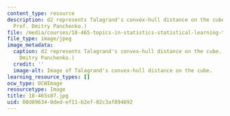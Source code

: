 ```yaml
---
content_type: resource
description: d2 represents Talagrand's convex-hull distance on the cube. (Image courtesy
  Prof. Dmitry Panchenko.)
file: /media/courses/18-465-topics-in-statistics-statistical-learning-theory-spring-2007/00d896340dedef11b2ef02c3af894892_18-465s07.jpg
file_type: image/jpeg
image_metadata:
  caption: d2 represents Talagrand's convex-hull distance on the cube. (Image by Prof.
    Dmitry Panchenko.)
  credit: ''
  image-alt: Image of Talagrand's convex-hull distance on the cube.
learning_resource_types: []
ocw_type: OCWImage
resourcetype: Image
title: 18-465s07.jpg
uid: 00d89634-0ded-ef11-b2ef-02c3af894892
---
```

